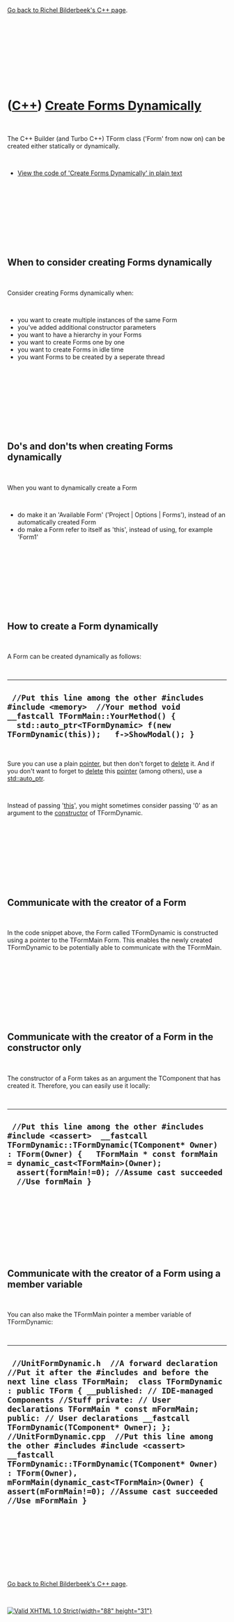 

[Go back to Richel Bilderbeek's C++ page](Cpp.htm).

 

 

 

 

 

([C++](Cpp.htm)) [Create Forms Dynamically](CppCreateFormsDynamically.htm)
==========================================================================

 

The C++ Builder (and Turbo C++) TForm class ('Form' from now on) can be
created either statically or dynamically.

 

-   [View the code of 'Create Forms Dynamically' in plain
    text](CppCreateFormsDynamically.txt)

 

 

 

 

 

When to consider creating Forms dynamically
-------------------------------------------

 

Consider creating Forms dynamically when:

 

-   you want to create multiple instances of the same Form
-   you've added additional constructor parameters
-   you want to have a hierarchy in your Forms
-   you want to create Forms one by one
-   you want to create Forms in idle time
-   you want Forms to be created by a seperate thread

 

 

 

 

 

Do's and don'ts when creating Forms dynamically
-----------------------------------------------

 

When you want to dynamically create a Form

 

-   do make it an 'Available Form' ('Project | Options | Forms'),
    instead of an automatically created Form
-   do make a Form refer to itself as 'this', instead of using, for
    example 'Form1'

 

 

 

 

 

How to create a Form dynamically
--------------------------------

 

A Form can be created dynamically as follows:

 

  ------------------------------------------------------------------------------------------------------------------------------------------------------------------------------------------------------
  ` //Put this line among the other #includes #include <memory>  //Your method void __fastcall TFormMain::YourMethod() {   std::auto_ptr<TFormDynamic> f(new TFormDynamic(this));   f->ShowModal(); }`
  ------------------------------------------------------------------------------------------------------------------------------------------------------------------------------------------------------

 

Sure you can use a plain [pointer](CppPointer.htm), but then don't
forget to [delete](CppDelete.htm) it. And if you don't want to forget to
[delete](CppDelete.htm) this [pointer](CppPointer.htm) (among others),
use a [std::auto\_ptr](CppAuto_ptr.htm).

 

Instead of passing '[this](CppThis.htm)', you might sometimes consider
passing '0' as an argument to the [constructor]() of TFormDynamic.

 

 

 

 

 

Communicate with the creator of a Form
--------------------------------------

 

In the code snippet above, the Form called TFormDynamic is constructed
using a pointer to the TFormMain Form. This enables the newly created
TFormDynamic to be potentially able to communicate with the TFormMain.

 

 

 

 

 

Communicate with the creator of a Form in the constructor only
--------------------------------------------------------------

 

The constructor of a Form takes as an argument the TComponent that has
created it. Therefore, you can easily use it locally:

 

  ------------------------------------------------------------------------------------------------------------------------------------------------------------------------------------------------------------------------------------------------------------------------------
  ` //Put this line among the other #includes #include <cassert>  __fastcall TFormDynamic::TFormDynamic(TComponent* Owner) : TForm(Owner) {   TFormMain * const formMain = dynamic_cast<TFormMain>(Owner);   assert(formMain!=0); //Assume cast succeeded    //Use formMain }`
  ------------------------------------------------------------------------------------------------------------------------------------------------------------------------------------------------------------------------------------------------------------------------------

 

 

 

 

 

Communicate with the creator of a Form using a member variable
--------------------------------------------------------------

 

You can also make the TFormMain pointer a member variable of
TFormDynamic:

 

  ------------------------------------------------------------------------------------------------------------------------------------------------------------------------------------------------------------------------------------------------------------------------------------------------------------------------------------------------------------------------------------------------------------------------------------------------------------------------------------------------------------------------------------------------------------------------------------------------------------------------------
  ` //UnitFormDynamic.h  //A forward declaration //Put it after the #includes and before the next line class TFormMain;  class TFormDynamic : public TForm { __published: // IDE-managed Components //Stuff private: // User declarations TFormMain * const mFormMain; public: // User declarations __fastcall TFormDynamic(TComponent* Owner); };  //UnitFormDynamic.cpp  //Put this line among the other #includes #include <cassert>  __fastcall TFormDynamic::TFormDynamic(TComponent* Owner) : TForm(Owner), mFormMain(dynamic_cast<TFormMain>(Owner) { assert(mFormMain!=0); //Assume cast succeeded  //Use mFormMain }`
  ------------------------------------------------------------------------------------------------------------------------------------------------------------------------------------------------------------------------------------------------------------------------------------------------------------------------------------------------------------------------------------------------------------------------------------------------------------------------------------------------------------------------------------------------------------------------------------------------------------------------------

 

 

 

 

 

[Go back to Richel Bilderbeek's C++ page](Cpp.htm).



 

[![Valid XHTML 1.0 Strict](valid-xhtml10.png){width="88"
height="31"}](http://validator.w3.org/check?uri=referer)

